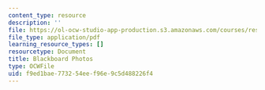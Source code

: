 ```yaml
---
content_type: resource
description: ''
file: https://ol-ocw-studio-app-production.s3.amazonaws.com/courses/res-18-006-calculus-revisited-single-variable-calculus-fall-2010/f9ed1bae773254eef96e9c5d488226f4_MITRES_18_006_blackboard.pdf
file_type: application/pdf
learning_resource_types: []
resourcetype: Document
title: Blackboard Photos
type: OCWFile
uid: f9ed1bae-7732-54ee-f96e-9c5d488226f4
---
```

